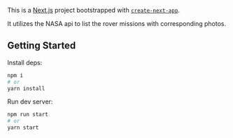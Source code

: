This is a [Next.js](https://nextjs.org/) project bootstrapped with [`create-next-app`](https://github.com/vercel/next.js/tree/canary/packages/create-next-app).

It utilizes the NASA api to list the rover missions with corresponding photos.

## Getting Started

Install deps:

```bash
npm i
# or 
yarn install
```
Run dev server:

```bash
npm run start
# or
yarn start
```
